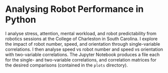 # Analysing Robot Performance in Python
I analyse stress, attention, mental workload, and robot predictability from robotics sessions at the College of Charleston in South Carolina. I explore the impact of robot number, speed, and orientation through single-variable correlations. I then analyse speed vs robot number and speed vs orientation with two-variable correlations. The Jupyter Notebook produces a file each for the single- and two-variable correlations, and correlation matrices for the desired comparisons (contained in the `plots` directory). 
